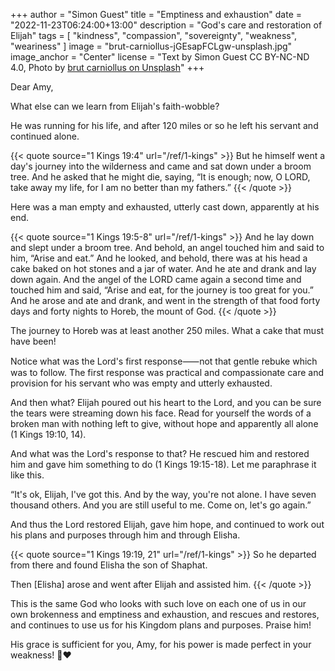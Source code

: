+++
author = "Simon Guest"
title = "Emptiness and exhaustion"
date = "2022-11-23T06:24:00+13:00"
description = "God's care and restoration of Elijah"
tags = [ "kindness", "compassion", "sovereignty", "weakness", "weariness" ]
image = "brut-carniollus-jGEsapFCLgw-unsplash.jpg"
image_anchor = "Center"
license = "Text by Simon Guest CC BY-NC-ND 4.0, Photo by [brut carniollus on Unsplash](https://unsplash.com/photos/jGEsapFCLgw)"
+++

Dear Amy,

What else can we learn from Elijah's faith-wobble?

He was running for his life, and after 120 miles or so he left his servant and continued alone.

{{< quote source="1 Kings 19:4" url="/ref/1-kings" >}}
But he himself went a day's journey into the wilderness and came and sat down under a broom tree. And he asked that he might die, saying, “It is enough; now, O LORD, take away my life, for I am no better than my fathers.”
{{< /quote >}}

Here was a man empty and exhausted, utterly cast down, apparently at his end.

{{< quote source="1 Kings 19:5-8" url="/ref/1-kings" >}}
And he lay down and slept under a broom tree. And behold, an angel touched him and said to him, “Arise and eat.” And he looked, and behold, there was at his head a cake baked on hot stones and a jar of water. And he ate and drank and lay down again. And the angel of the LORD came again a second time and touched him and said, “Arise and eat, for the journey is too great for you.” And he arose and ate and drank, and went in the strength of that food forty days and forty nights to Horeb, the mount of God.
{{< /quote >}}

The journey to Horeb was at least another 250 miles. What a cake that must have been!

Notice what was the Lord's first response⸺not that gentle rebuke which was to follow. The first response was practical and compassionate care and provision for his servant who was empty and utterly exhausted.

And then what? Elijah poured out his heart to the Lord, and you can be sure the tears were streaming down his face. Read for yourself the words of a broken man with nothing left to give, without hope and apparently all alone (1 Kings 19:10, 14).

And what was the Lord's response to that? He rescued him and restored him and gave him something to do (1 Kings 19:15-18). Let me paraphrase it like this.

“It's ok, Elijah, I've got this. And by the way, you're not alone. I have seven thousand others. And you are still useful to me. Come on, let's go again.”

And thus the Lord restored Elijah, gave him hope, and continued to work out his plans and purposes through him and through Elisha.

{{< quote source="1 Kings 19:19, 21" url="/ref/1-kings" >}}
So he departed from there and found Elisha the son of Shaphat.

Then [Elisha] arose and went after Elijah and assisted him.
{{< /quote >}}

This is the same God who looks with such love on each one of us in our own brokenness and emptiness and exhaustion, and rescues and restores, and continues to use us for his Kingdom plans and purposes. Praise him!

His grace is sufficient for you, Amy, for his power is made perfect in your weakness! 🙏❤️
